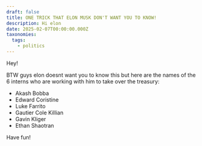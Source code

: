 ```yaml
---
draft: false
title: ONE TRICK THAT ELON MUSK DON'T WANT YOU TO KNOW!
description: Hi elon
date: 2025-02-07T00:00:00.000Z
taxonomies:
  tags:
    - politics
---
```


Hey!

BTW guys elon doesnt want you to know this but here are the names of the 6 interns who are working with him to take over the treasury:

* Akash Bobba
* Edward Coristine
* Luke Farrito
* Gautier Cole Killian
* Gavin Kliger
* Ethan Shaotran

Have fun!
